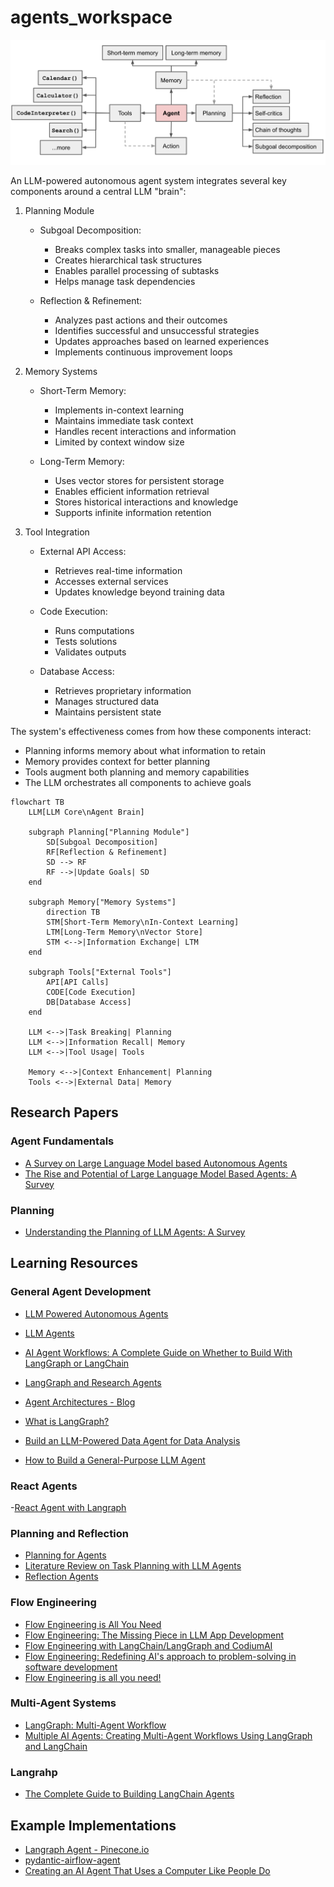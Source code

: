 # agents_workspace

![agent-diagraam](images/agent-overview.png)

An LLM-powered autonomous agent system integrates several key components around a central LLM "brain":

1. Planning Module
   - Subgoal Decomposition:
     * Breaks complex tasks into smaller, manageable pieces
     * Creates hierarchical task structures
     * Enables parallel processing of subtasks
     * Helps manage task dependencies

   - Reflection & Refinement:
     * Analyzes past actions and their outcomes
     * Identifies successful and unsuccessful strategies
     * Updates approaches based on learned experiences
     * Implements continuous improvement loops

2. Memory Systems
   - Short-Term Memory:
     * Implements in-context learning
     * Maintains immediate task context
     * Handles recent interactions and information
     * Limited by context window size

   - Long-Term Memory:
     * Uses vector stores for persistent storage
     * Enables efficient information retrieval
     * Stores historical interactions and knowledge
     * Supports infinite information retention

3. Tool Integration
   - External API Access:
     * Retrieves real-time information
     * Accesses external services
     * Updates knowledge beyond training data
   
   - Code Execution:
     * Runs computations
     * Tests solutions
     * Validates outputs

   - Database Access:
     * Retrieves proprietary information
     * Manages structured data
     * Maintains persistent state

The system's effectiveness comes from how these components interact:
- Planning informs memory about what information to retain
- Memory provides context for better planning
- Tools augment both planning and memory capabilities
- The LLM orchestrates all components to achieve goals

```mermaid
flowchart TB
    LLM[LLM Core\nAgent Brain]

    subgraph Planning["Planning Module"]
        SD[Subgoal Decomposition]
        RF[Reflection & Refinement]
        SD --> RF
        RF -->|Update Goals| SD
    end

    subgraph Memory["Memory Systems"]
        direction TB
        STM[Short-Term Memory\nIn-Context Learning]
        LTM[Long-Term Memory\nVector Store]
        STM <-->|Information Exchange| LTM
    end

    subgraph Tools["External Tools"]
        API[API Calls]
        CODE[Code Execution]
        DB[Database Access]
    end

    LLM <-->|Task Breaking| Planning
    LLM <-->|Information Recall| Memory
    LLM <-->|Tool Usage| Tools

    Memory <-->|Context Enhancement| Planning
    Tools <-->|External Data| Memory
```

## Research Papers

### Agent Fundamentals
- [A Survey on Large Language Model based Autonomous Agents](https://arxiv.org/pdf/2308.11432)
- [The Rise and Potential of Large Language Model Based Agents: A Survey](https://arxiv.org/pdf/2309.07864)

### Planning
- [Understanding the Planning of LLM Agents: A Survey](https://arxiv.org/pdf/2402.02716)

## Learning Resources

### General Agent Development
- [LLM Powered Autonomous Agents](https://lilianweng.github.io/posts/2023-06-23-agent/)
- [LLM Agents](https://www.promptingguide.ai/research/llm-agents)

- [AI Agent Workflows: A Complete Guide on Whether to Build With LangGraph or LangChain](https://towardsdatascience.com/ai-agent-workflows-a-complete-guide-on-whether-to-build-with-langgraph-or-langchain-117025509fa0)
- [LangGraph and Research Agents](https://www.pinecone.io/learn/langgraph-research-agent/#Graphs-for-Agents)
- [Agent Architectures - Blog](https://langchain-ai.github.io/langgraph/concepts/agentic_concepts/)
- [What is LangGraph?](https://www.analyticsvidhya.com/blog/2024/07/langgraph-revolutionizing-ai-agent/)
- [Build an LLM-Powered Data Agent for Data Analysis](https://developer.nvidia.com/blog/build-an-llm-powered-data-agent-for-data-analysis/)
- [How to Build a General-Purpose LLM Agent](https://towardsdatascience.com/build-a-general-purpose-ai-agent-c40be49e7400)

### React Agents

-[React Agent with Langraph](https://www.philschmid.de/langgraph-gemini-2-5-react-agent)

### Planning and Reflection
- [Planning for Agents](https://blog.langchain.dev/planning-for-agents/)
- [Literature Review on Task Planning with LLM Agents](https://isamu-website.medium.com/literature-review-on-task-planning-with-llm-agents-a5c60ce4f6de)
- [Reflection Agents](https://blog.langchain.dev/reflection-agents/)



### Flow Engineering
- [Flow Engineering is All You Need](https://medium.com/@rohanbalkondekar/flow-engineering-is-all-you-need-9046a5e7351d)
- [Flow Engineering: The Missing Piece in LLM App Development](https://medium.com/@filipkny/flow-engineering-the-missing-piece-in-llm-app-development-a27f2838328f)
- [Flow Engineering with LangChain/LangGraph and CodiumAI](https://www.youtube.com/watch?v=eBjxz7qrNBs)
- [Flow Engineering: Redefining AI's approach to problem-solving in software development](https://www.leewayhertz.com/flow-engineering/)
- [Flow Engineering is all you need!](https://div.beehiiv.com/p/flow-engineering-need)

### Multi-Agent Systems
- [LangGraph: Multi-Agent Workflow](https://www.youtube.com/watch?v=hvAPnpSfSGo)
- [Multiple AI Agents: Creating Multi-Agent Workflows Using LangGraph and LangChain](https://vijaykumarkartha.medium.com/multiple-ai-agents-creating-multi-agent-workflows-using-langgraph-and-langchain-0587406ec4e6)

### Langrahp
- [The Complete Guide to Building LangChain Agents](https://www.getzep.com/ai-agents/langchain-agents-langgraph)
  
## Example Implementations
- [Langraph Agent - Pinecone.io](https://github.com/pinecone-io/examples/tree/master/learn/generation/langchain/langgraph)
- [pydantic-airflow-agent](https://github.com/vojay-dev/pydantic-airflow-agent)
- [Creating an AI Agent That Uses a Computer Like People Do](https://levelup.gitconnected.com/creating-an-ai-agent-that-uses-a-computer-like-people-do-288f7ad97169)